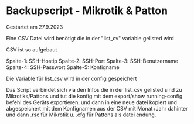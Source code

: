 # Backupscript - Mikrotik & Patton

Gestartet am 27.9.2023

Eine CSV Datei wird benötigt die in der "list_cv" variable gelisted wird

CSV ist so aufgebaut

Spalte-1: SSH-Hostip
Spalte-2: SSH-Port
Spalte-3: SSH-Benutzername
Spalte-4: SSH-Passwort
Spalte-5: Konfigname

Die Variable für list_csv wird in der config gespeichert

Das Script verbindet sich via den Infos die in der list_csv gelisted sind zu Mikrotiks/Pattons und tut die konfig mit dem export/show running-config befehl des Geräts exportieren,
und dann in eine neue datei kopiert und abgespeichert mit dem Konfignamen aus der CSV mit Monat+Jahr dahinter und dann .rsc für Mikrotik u. .cfg für Pattons als datei endung.
